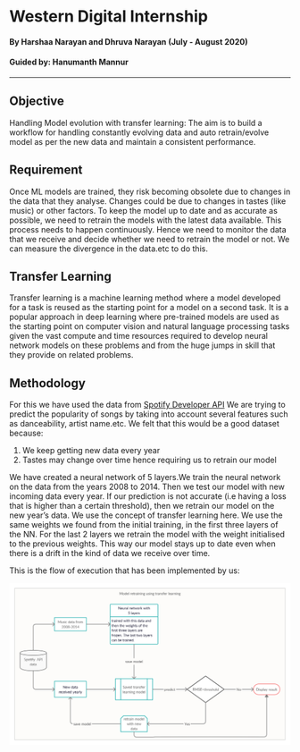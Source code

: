# Western Digital Internship

#### By Harshaa Narayan and Dhruva Narayan (July - August 2020)
#### Guided by: Hanumanth Mannur
---

## Objective

Handling Model evolution with transfer learning: 
The aim is to build a workflow for handling constantly evolving data and auto retrain/evolve model as per the new data and maintain a consistent performance.

## Requirement

Once ML models are trained, they risk becoming obsolete due to changes in the data that they analyse. Changes could be due to changes in tastes (like music) or other factors.
To keep the model up to date and as accurate as possible, we need to retrain the models with the latest data available. 
This process needs to happen continuously. Hence we need to monitor the data that we receive and decide whether we need to retrain the model or not. We can measure the divergence in the data.etc to do this. 


## Transfer Learning

Transfer learning is a machine learning method where a model developed for a task is reused as the starting point for a model on a second task.
It is a popular approach in deep learning where pre-trained models are used as the starting point on computer vision and natural language processing tasks given the vast compute and time resources required to develop neural network models on these problems and from the huge jumps in skill that they provide on related problems.


## Methodology 

For this we have used the data from <a href= "https://developer.spotify.com/documentation/">Spotify Developer API</a>
We are trying to predict the popularity of songs by taking into account several features such as danceability, artist name.etc.
We felt that this would be a good dataset because:
1. We keep getting new data every year
2. Tastes may change over time hence requiring us to retrain our model

We have created a neural network of 5 layers.We train the neural network on the data from the years 2008 to 2014.
Then we test our model with new incoming data every year. If our prediction is not accurate (i.e having a loss that is higher than a certain threshold), then we retrain our model on the new year’s data. We use the concept of transfer learning here. We use the same weights we found from the initial training, in the first three layers of the NN. For the last 2 layers we retrain the model with the weight initialised to the previous weights. 
This way our model stays up to date even when there is a drift in the kind of data we receive over time. 

This is the flow of execution that has been implemented by us:

<img src = "/flowchart.png">
